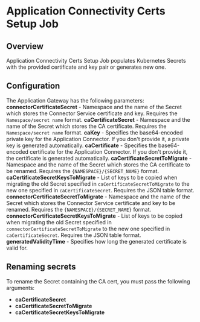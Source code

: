 # Application Connectivity Certs Setup Job

## Overview

Application Connectivity Certs Setup Job populates Kubernetes Secrets with the provided certificate and key pair or generates new one.


## Configuration

The Application Gateway has the following parameters:
**connectorCertificateSecret** - Namespace and the name of the Secret which stores the Connector Service certificate and key. Requires the `Namespace/secret name` format. <!-- TODO: to remove? -->
**caCertificateSecret** - Namespace and the name of the Secret which stores the CA certificate. Requires the `Namespace/secret name` format.
**caKey** - Specifies the base64-encoded private key for the Application Connector. If you don't provide it, a private key is generated automatically.
**caCertificate** - Specifies the base64-encoded certificate for the Application Connector. If you don't provide it, the certificate is generated automatically.
**caCertificateSecretToMigrate** - Namespace and the name of the Secret which stores the CA certificate to be renamed. Requires the `{NAMESPACE}/{SECRET_NAME}` format. 
**caCertificateSecretKeysToMigrate** - List of keys to be copied when migrating the old Secret specified in `caCertificateSecretToMigrate` to the new one specified in `caCertificateSecret`. Requires the JSON table format.
**connectorCertificateSecretToMigrate** - Namespace and the name of the Secret which stores the Connector Service certificate and key to be renamed. Requires the `{NAMESPACE}/{SECRET_NAME}` format.  <!-- TODO: to remove? -->
**connectorCertificateSecretKeysToMigrate** - List of keys to be copied when migrating the old Secret specified in `connectorCertificateSecretToMigrate` to the new one specified in `caCertificateSecret`. Requires the JSON table format. <!-- TODO: to remove? -->
**generatedValidityTime** - Specifies how long the generated certificate is valid for.

## Renaming secrets

To rename the Secret containing the CA cert, you must pass the following arguments:
- **caCertificateSecret** 
- **caCertificateSecretToMigrate** 
- **caCertificateSecretKeysToMigrate**

<!-- TODO: to remove? 
< To rename the Secret containing the CA cert and key, you must pass these arguments:
< - connectorCertificateSecret containing a new name
< - connectorCertificateSecretToMigrate containing an old name
< - connectorCertificateSecretKeysToMigrate containing a list of keys to copy from the old secret
-->
